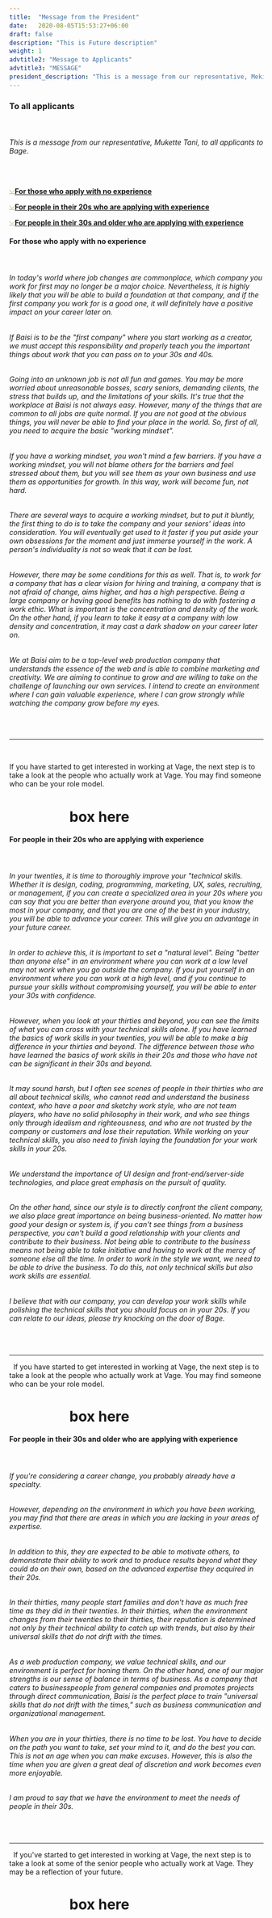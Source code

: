 ```yaml
---
title:  "Message from the President"
date:   2020-08-05T15:53:27+06:00
draft: false
description: "This is Future description"
weight: 1
advtitle2: "Message to Applicants"
advtitle3: "MESSAGE"
president_description: "This is a message from our representative, Mekitani, to everyone who is applying to work at Bage. We would like to share our thoughts with new graduates, people in their 20s, 30s and above."
---
```


### **To all applicants**
&nbsp;
###### This is a message from our representative, Mukette Tani, to all applicants to Bage.
&nbsp;

![Image Not Available](../../ico_arw_page_anchor.gif)[**For those who apply with no experience**](#for-those-who-apply-with-no-experience)

![Image Not Available](../../ico_arw_page_anchor.gif)[**For people in their 20s who are applying with experience**](#for-people-in-their-20s-who-are-applying-with-experience)

![Image Not Available](../../ico_arw_page_anchor.gif)[**For people in their 30s and older who are applying with experience**](#for-people-in-their-30s-and-older-who-are-applying-with-experience)

#### **For those who apply with no experience**
&nbsp;
###### In today's world where job changes are commonplace, which company you work for first may no longer be a major choice. Nevertheless, it is highly likely that you will be able to build a foundation at that company, and if the first company you work for is a good one, it will definitely have a positive impact on your career later on.

###### If Baisi is to be the "first company" where you start working as a creator, we must accept this responsibility and properly teach you the important things about work that you can pass on to your 30s and 40s.

###### Going into an unknown job is not all fun and games. You may be more worried about unreasonable bosses, scary seniors, demanding clients, the stress that builds up, and the limitations of your skills. It's true that the workplace at Baisi is not always easy. However, many of the things that are common to all jobs are quite normal. If you are not good at the obvious things, you will never be able to find your place in the world. So, first of all, you need to acquire the basic "working mindset".

###### If you have a working mindset, you won't mind a few barriers. If you have a working mindset, you will not blame others for the barriers and feel stressed about them, but you will see them as your own business and use them as opportunities for growth. In this way, work will become fun, not hard.

###### There are several ways to acquire a working mindset, but to put it bluntly, the first thing to do is to take the company and your seniors' ideas into consideration. You will eventually get used to it faster if you put aside your own obsessions for the moment and just immerse yourself in the work. A person's individuality is not so weak that it can be lost.

###### However, there may be some conditions for this as well. That is, to work for a company that has a clear vision for hiring and training, a company that is not afraid of change, aims higher, and has a high perspective. Being a large company or having good benefits has nothing to do with fostering a work ethic. What is important is the concentration and density of the work. On the other hand, if you learn to take it easy at a company with low density and concentration, it may cast a dark shadow on your career later on.

###### We at Baisi aim to be a top-level web production company that understands the essence of the web and is able to combine marketing and creativity. We are aiming to continue to grow and are willing to take on the challenge of launching our own services. I intend to create an environment where I can gain valuable experience, where I can grow strongly while watching the company grow before my eyes.

&nbsp; 

---
&nbsp;

If you have started to get interested in working at Vage, the next step is to take a look at the people who actually work at Vage. You may find someone who can be your role model.

# &nbsp; &nbsp; &nbsp; &nbsp; &nbsp; &nbsp; &nbsp; &nbsp; &nbsp; box here

#### **For people in their 20s who are applying with experience**
&nbsp;
###### In your twenties, it is time to thoroughly improve your "technical skills. Whether it is design, coding, programming, marketing, UX, sales, recruiting, or management, if you can create a specialized area in your 20s where you can say that you are better than everyone around you, that you know the most in your company, and that you are one of the best in your industry, you will be able to advance your career. This will give you an advantage in your future career.

###### In order to achieve this, it is important to set a "natural level". Being "better than anyone else" in an environment where you can work at a low level may not work when you go outside the company. If you put yourself in an environment where you can work at a high level, and if you continue to pursue your skills without compromising yourself, you will be able to enter your 30s with confidence.

###### However, when you look at your thirties and beyond, you can see the limits of what you can cross with your technical skills alone. If you have learned the basics of work skills in your twenties, you will be able to make a big difference in your thirties and beyond. The difference between those who have learned the basics of work skills in their 20s and those who have not can be significant in their 30s and beyond.

###### It may sound harsh, but I often see scenes of people in their thirties who are all about technical skills, who cannot read and understand the business context, who have a poor and sketchy work style, who are not team players, who have no solid philosophy in their work, and who see things only through idealism and righteousness, and who are not trusted by the company or customers and lose their reputation. While working on your technical skills, you also need to finish laying the foundation for your work skills in your 20s.

###### We understand the importance of UI design and front-end/server-side technologies, and place great emphasis on the pursuit of quality.

###### On the other hand, since our style is to directly confront the client company, we also place great importance on being business-oriented. No matter how good your design or system is, if you can't see things from a business perspective, you can't build a good relationship with your clients and contribute to their business. Not being able to contribute to the business means not being able to take initiative and having to work at the mercy of someone else all the time. In order to work in the style we want, we need to be able to drive the business. To do this, not only technical skills but also work skills are essential.

###### I believe that with our company, you can develop your work skills while polishing the technical skills that you should focus on in your 20s. If you can relate to our ideas, please try knocking on the door of Bage.
&nbsp;

---
&nbsp;
If you have started to get interested in working at Vage, the next step is to take a look at the people who actually work at Vage. You may find someone who can be your role model.

# &nbsp; &nbsp; &nbsp; &nbsp; &nbsp; &nbsp; &nbsp; &nbsp; &nbsp; box here

#### **For people in their 30s and older who are applying with experience**
&nbsp;
###### If you're considering a career change, you probably already have a specialty.

###### However, depending on the environment in which you have been working, you may find that there are areas in which you are lacking in your areas of expertise.

###### In addition to this, they are expected to be able to motivate others, to demonstrate their ability to work and to produce results beyond what they could do on their own, based on the advanced expertise they acquired in their 20s.

###### In their thirties, many people start families and don't have as much free time as they did in their twenties. In their thirties, when the environment changes from their twenties to their thirties, their reputation is determined not only by their technical ability to catch up with trends, but also by their universal skills that do not drift with the times.

###### As a web production company, we value technical skills, and our environment is perfect for honing them. On the other hand, one of our major strengths is our sense of balance in terms of business. As a company that caters to businesspeople from general companies and promotes projects through direct communication, Baisi is the perfect place to train "universal skills that do not drift with the times," such as business communication and organizational management.

###### When you are in your thirties, there is no time to be lost. You have to decide on the path you want to take, set your mind to it, and do the best you can. This is not an age when you can make excuses. However, this is also the time when you are given a great deal of discretion and work becomes even more enjoyable.

###### I am proud to say that we have the environment to meet the needs of people in their 30s.
&nbsp;

---
&nbsp;
If you've started to get interested in working at Vage, the next step is to take a look at some of the senior people who actually work at Vage. They may be a reflection of your future.
# &nbsp; &nbsp; &nbsp; &nbsp; &nbsp; &nbsp; &nbsp; &nbsp; &nbsp; box here
